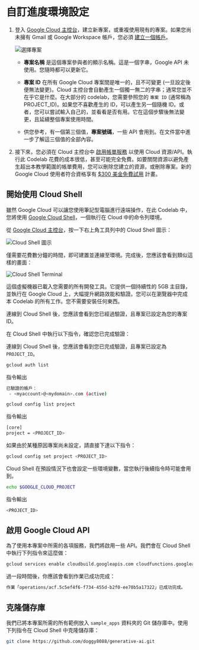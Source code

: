 ﻿# 自訂進度環境設定

1. 登入 [Google Cloud 主控台](http://console.cloud.google.com/)，建立新專案，或重複使用現有的專案。如果您尚未擁有 Gmail 或 Google Workspace 帳戶，您必須 [建立一個帳戶](https://accounts.google.com/SignUp)。

    ![選擇專案](assets/select_project.png "選擇專案")

    - **專案名稱** 是這個專案參與者的顯示名稱。這是一個字串，Google API 未使用。您隨時都可以更新它。

    - **專案 ID** 在所有 Google Cloud 專案間是唯一的，且不可變更 (一旦設定後便無法變更)。Cloud 主控台會自動產生一個獨一無二的字串；通常您並不在乎它是什麼。在大部分的 codelab，您需要參照您的 `專案 ID` (通常稱為 PROJECT_ID)。如果您不喜歡產生的 ID，可以產生另一個隨機 ID。或者，您可以嘗試輸入自己的，並看看是否有用。它在這個步驟後無法變更，且延續整個專案使用時間。

    - 供您參考，有一個第三個值，**專案號碼**，一些 API 會用到。在文件當中進一步了解這三個值的全部內容。

2. 接下來，您必須在 Cloud 主控台中 [啟用帳單服務](https://console.cloud.google.com/billing) 以使用 Cloud 資源/API。執行此 Codelab 花費的成本很低，甚至可能完全免費。如要關閉資源以避免產生超出本教學範圍的帳單費用，您可以刪除您建立的資源，或刪除專案。新的 Google Cloud 使用者符合資格享有 [$300 美金免費試用](http://cloud.google.com/freeselec) 計畫。

## 開始使用 Cloud Shell

雖然 Google Cloud 可以讓您使用筆記型電腦進行遠端操作，在此 Codelab 中，您將使用 [Google Cloud Shell](https://cloud.google.com/cloud-shell/)，一個執行在 Cloud 中的命令列環境。

從 [Google Cloud 主控台](https://console.cloud.google.com/)，按一下右上角工具列中的 Cloud Shell 圖示：

![Cloud Shell 圖示](assets/cloud_shell_icon.png "Cloud Shell 圖示")

僅需要花費數分鐘的時間，即可建置並連線至環境。完成後，您應該會看到類似這樣的畫面：

![Cloud Shell Terminal](assets/cloud_shell_terminal.png "Cloud Shell Terminal")

這個虛擬機器已載入您需要的所有開發工具。它提供一個持續性的 5GB 主目錄，並執行在 Google Cloud 上，大幅提升網路效能和驗證。您可以在瀏覽器中完成本 Codelab 的所有工作。您不需要安裝任何東西。

連線到 Cloud Shell 後，您應該會看到您已經過驗證，且專案已設定為您的專案 ID。

在 Cloud Shell 中執行以下指令，確認您已完成驗證：

連線到 Cloud Shell 後，您應該會看到您已完成驗證，且專案已設定為 `PROJECT_ID`。

```bash
gcloud auth list
```

指令輸出

```bash
已驗證的帳戶：
 - <myaccount>@<mydomain>.com (active)
```

```bash
gcloud config list project
```

指令輸出

```bash
[core]
project = <PROJECT_ID>
```

如果由於某種原因專案尚未設定，請直接下達以下指令：

```bash
gcloud config set project <PROJECT_ID>
```

Cloud Shell 在預設情況下也會設定一些環境變數，當您執行後續指令時可能會用到。

```bash
echo $GOOGLE_CLOUD_PROJECT
```

指令輸出

```bash
<PROJECT_ID>
```



## 啟用 Google Cloud API

為了使用本專案中所需的各項服務，我們將啟用一些 API。我們會在 Cloud Shell 中執行下列指令來這麼做：

```bash
gcloud services enable cloudbuild.googleapis.com cloudfunctions.googleapis.com run.googleapis.com logging.googleapis.com storage-component.googleapis.com aiplatform.googleapis.com
```

過一段時間後，你應該會看到作業已成功完成：

```bash
作業「operations/acf.5c5ef4f6-f734-455d-b2f0-ee70b5a17322」已成功完成。
```

## 克隆儲存庫

我們已將本專案所需的所有範例放入 `sample_apps` 資料夾的 Git 儲存庫中。使用下列指令在 Cloud Shell 中克隆儲存庫：

```bash
git clone https://github.com/doggy8088/generative-ai.git
```



